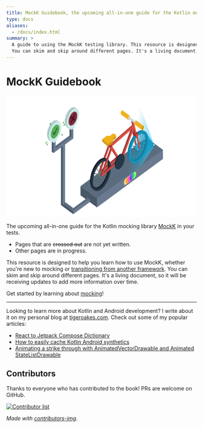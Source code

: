 ```yaml
---
title: MockK Guidebook, the upcoming all-in-one guide for the Kotlin mocking library
type: docs
aliases:
  - /docs/index.html
summary: >
  A guide to using the MockK testing library. This resource is designed to help you learn how to use MockK, whether you're new to mocking or transitioning from another framework.
  You can skim and skip around different pages. It's a living document, so it will be receiving updates to add more information over time.
---
```


# MockK Guidebook

<img alt="" src="cover/mockk-bike-iso-transparent.svg" width="640" height="320">

The upcoming all-in-one guide for the Kotlin mocking library [MockK](https://mockk.io/) in your tests.

- Pages that are ~~crossed out~~ are not yet written.
- Other pages are in progress.

This resource is designed to help you learn how to use MockK, whether you're new to mocking or [transitioning from another framework](./docs/mockito-migrate/_index.md). You can skim and skip around different pages. It's a living document, so it will be receiving updates to add more information over time.

Get started by learning about [mocking](./docs/mocking/_index.md)!

---

Looking to learn more about Kotlin and Android development? I write about it on my personal blog at [tigeroakes.com](https://tigeroakes.com). Check out some of my popular articles:

- [React to Jetpack Compose Dictionary](https://tigeroakes.com/posts/react-to-compose-dictionary/)
- [How to easily cache Kotlin Android synthetics](https://tigeroakes.com/posts/til-kotlin-android-ext-cache/)
- [Animating a strike through with Animated​Vector​Drawable and Animated​State​List​Drawable](https://medium.com/firefox-mobile-engineering/animating-a-strike-through-on-android-with-animated-vector-drawable-and-animatedstatelistdrawable-a77e66f9790f)

## Contributors

Thanks to everyone who has contributed to the book! PRs are welcome on GitHub.

<a href="https://github.com/NotWoods/mockk-guidebook/graphs/contributors">
  <img alt="Contributor list" src="https://contributors-img.web.app/image?repo=NotWoods/mockk-guidebook" />
</a>

_Made with [contributors-img](https://contributors-img.web.app)._
